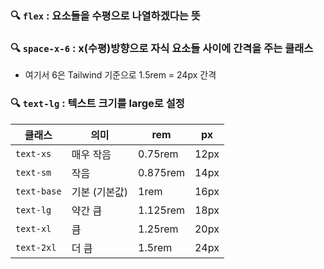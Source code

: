 ### 🔍 ```flex``` : 요소들을 수평으로 나열하겠다는 뜻

### 🔍 ```space-x-6``` : x(수평)방향으로 자식 요소들 사이에 간격을 주는 클래스
- 여기서 6은 Tailwind 기준으로 1.5rem = 24px 간격

### 🔍 ```text-lg``` : 텍스트 크기를 large로 설정
| 클래스         | 의미       | rem      | px   |
| ----------- | -------- | -------- | ---- |
| `text-xs`   | 매우 작음    | 0.75rem  | 12px |
| `text-sm`   | 작음       | 0.875rem | 14px |
| `text-base` | 기본 (기본값) | 1rem     | 16px |
| `text-lg`   | 약간 큼     | 1.125rem | 18px |
| `text-xl`   | 큼        | 1.25rem  | 20px |
| `text-2xl`  | 더 큼      | 1.5rem   | 24px |
